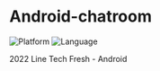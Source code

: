 # Android-chatroom

![Platform](https://img.shields.io/badge/Platform-Android-brightgreen.svg)
![Language](https://img.shields.io/badge/Language-Kotlin-yellowgreen.svg)

2022 Line Tech Fresh - Android


